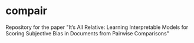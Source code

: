 # compair
Repository for the paper "It’s All Relative: Learning Interpretable Models for Scoring Subjective Bias in Documents from Pairwise Comparisons"
